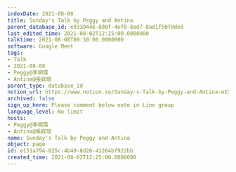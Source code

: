 ```yaml
---
indexDate: 2021-08-08
title: Sunday's Talk by Peggy and Antina
parent_database_id: e9339446-880f-4ef0-8ad7-8ad1f507dded
last_edited_time: 2021-08-02T12:25:00.0000000
talktime: 2021-08-08T09:30:00.0000000
software: Google Meet
tags:
- Talk
- 2021-08-08
- Peggy@李明霈
- Antina@張庭瑄
parent_type: database_id
notion_url: https://www.notion.so/Sunday-s-Talk-by-Peggy-and-Antina-e151a794025c4b498d2641264bf922bb
archived: false
sign_up_here: Please comment below note in Line group
language_level: No limit
hosts:
- Peggy@李明霈
- Antina@張庭瑄
name: Sunday's Talk by Peggy and Antina
object: page
id: e151a794-025c-4b49-8d26-41264bf922bb
created_time: 2021-08-02T12:25:00.0000000
---
```







